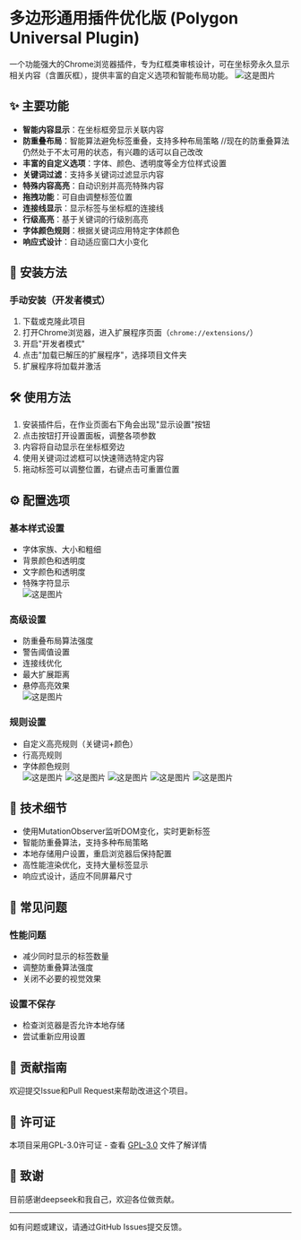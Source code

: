 # 多边形通用插件优化版 (Polygon Universal Plugin)

一个功能强大的Chrome浏览器插件，专为红框类审核设计，可在坐标旁永久显示相关内容（含置灰框），提供丰富的自定义选项和智能布局功能。
![这是图片](https://github.com/x980977175/Baichuan-zyb--Red-box-audit-chrome-plugins/blob/main/%E6%8F%92%E4%BB%B6%E5%9B%BE%E7%89%87/6.png "效果")

## ✨ 主要功能

- **智能内容显示**：在坐标框旁显示关联内容
- **防重叠布局**：智能算法避免标签重叠，支持多种布局策略        //现在的防重叠算法仍然处于不太可用的状态，有兴趣的话可以自己改改
- **丰富的自定义选项**：字体、颜色、透明度等全方位样式设置
- **关键词过滤**：支持多关键词过滤显示内容
- **特殊内容高亮**：自动识别并高亮特殊内容
- **拖拽功能**：可自由调整标签位置
- **连接线显示**：显示标签与坐标框的连接线
- **行级高亮**：基于关键词的行级别高亮
- **字体颜色规则**：根据关键词应用特定字体颜色
- **响应式设计**：自动适应窗口大小变化

## 🚀 安装方法

### 手动安装（开发者模式）

1. 下载或克隆此项目
2. 打开Chrome浏览器，进入扩展程序页面（`chrome://extensions/`）
3. 开启"开发者模式"
4. 点击"加载已解压的扩展程序"，选择项目文件夹
5. 扩展程序将加载并激活

## 🛠 使用方法

1. 安装插件后，在作业页面右下角会出现"显示设置"按钮
2. 点击按钮打开设置面板，调整各项参数
3. 内容将自动显示在坐标框旁边
4. 使用关键词过滤框可以快速筛选特定内容
5. 拖动标签可以调整位置，右键点击可重置位置

## ⚙️ 配置选项

### 基本样式设置
- 字体家族、大小和粗细
- 背景颜色和透明度
- 文字颜色和透明度
- 特殊字符显示  
![这是图片](https://github.com/x980977175/Baichuan-zyb--Red-box-audit-chrome-plugins/blob/main/%E6%8F%92%E4%BB%B6%E5%9B%BE%E7%89%87/2.png "效果")

### 高级设置
- 防重叠布局算法强度
- 警告阈值设置
- 连接线优化
- 最大扩展距离
- 悬停高亮效果  
![这是图片](https://github.com/x980977175/Baichuan-zyb--Red-box-audit-chrome-plugins/blob/main/%E6%8F%92%E4%BB%B6%E5%9B%BE%E7%89%87/3.png "效果")

### 规则设置
- 自定义高亮规则（关键词+颜色）
- 行高亮规则
- 字体颜色规则  
![这是图片](https://github.com/x980977175/Baichuan-zyb--Red-box-audit-chrome-plugins/blob/main/%E6%8F%92%E4%BB%B6%E5%9B%BE%E7%89%87/4.png "效果")
![这是图片](https://github.com/x980977175/Baichuan-zyb--Red-box-audit-chrome-plugins/blob/main/%E6%8F%92%E4%BB%B6%E5%9B%BE%E7%89%87/1.png "效果")
![这是图片](https://github.com/x980977175/Baichuan-zyb--Red-box-audit-chrome-plugins/blob/main/%E6%8F%92%E4%BB%B6%E5%9B%BE%E7%89%87/5.png "效果")
![这是图片](https://github.com/x980977175/Baichuan-zyb--Red-box-audit-chrome-plugins/blob/main/%E6%8F%92%E4%BB%B6%E5%9B%BE%E7%89%87/7.png "效果")
![这是图片](https://github.com/x980977175/Baichuan-zyb--Red-box-audit-chrome-plugins/blob/main/%E6%8F%92%E4%BB%B6%E5%9B%BE%E7%89%87/8.png "效果")
## 🔧 技术细节

- 使用MutationObserver监听DOM变化，实时更新标签
- 智能防重叠算法，支持多种布局策略
- 本地存储用户设置，重启浏览器后保持配置
- 高性能渲染优化，支持大量标签显示
- 响应式设计，适应不同屏幕尺寸

## 🐛 常见问题

### 性能问题
- 减少同时显示的标签数量
- 调整防重叠算法强度
- 关闭不必要的视觉效果

### 设置不保存
- 检查浏览器是否允许本地存储
- 尝试重新应用设置

## 🤝 贡献指南

欢迎提交Issue和Pull Request来帮助改进这个项目。

## 📄 许可证

本项目采用GPL-3.0许可证 - 查看 [GPL-3.0](LICENSE) 文件了解详情

## 🙏 致谢

目前感谢deepseek和我自己，欢迎各位做贡献。

---

如有问题或建议，请通过GitHub Issues提交反馈。
